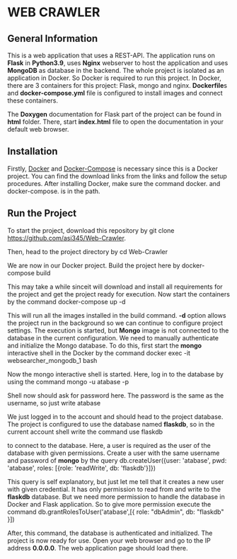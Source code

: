 # WEB CRAWLER

## General Information

This is a web application that uses a REST-API. The application runs on **Flask** in **Python3.9**, uses
**Nginx** webserver to host the application and uses **MongoDB** as database in the backend. The
whole project is isolated as an application in Docker. So Docker is required to run this project. In
Docker, there are 3 containers for this project: Flask, mongo and nginx. **Dockerfile**s and
**docker-compose.yml** file is configured to install images and connect these containers.

The **Doxygen** documentation for Flask part of the project can be found in **html** folder. There,
start **index.html** file to open the documentation in your default web browser.

## Installation

Firstly, [Docker](https://www.docker.com) and [Docker-Compose](https://docs.docker.com/compose/install/) is necessary since this is a Docker project. You can find the download links from the links and follow the setup procedures. After installing Docker, make sure the command     docker.     and     docker-compose.    is in the path.

## Run the Project

To start the project, download this repository by
    git clone https://github.com/asi345/Web-Crawler.

Then, head to the project directory by
    cd Web-Crawler

We are now in our Docker project. Build the project here by
    docker-compose build

This may take a while sinceit will download and install all requirements for the project and get
the project ready for execution. Now start the containers by the command
    docker-compose up -d

This will run all the images installed in the build command. **-d** option allows the project run in
the background so we can continue to configure project settings. The execution is started, but
**Mongo** image is not connected to the database in the current configuration. We need to manually
authenticate and initialize the Mongo database. To do this, first start the **mongo** interactive
shell in the Docker by the command
   docker exec -it websearcher\_mongodb\_1 bash

Now the mongo interactive shell is started. Here, log in to the database by using the command
    mongo -u atabase -p

Shell now should ask for password here. The password is the same as the username, so just write
    atabase

We just logged in to the account and should head to the project database. The project is configured
to use the database named **flaskdb**, so in the current account shell write the command
    use flaskdb

to connect to the database. Here, a user is required as the user of the database with given
permissions. Create a user with the same username and password of **mongo** by the query
   db.createUser({user: 'atabase', pwd: 'atabase', roles: [{role: 'readWrite', db: 'flaskdb'}]})

This query is self explanatory, but just let me tell that it creates a new user with given
credential. It has only permission to read from and write to the **flaskdb** database. But we need
more permission to handle the database in Docker and Flask application. So to give more permission
execute the command
    db.grantRolesToUser('atabase',[{ role: "dbAdmin", db: "flaskdb" }])

After, this command, the database is authenticated and initialized. The project is now ready for
use. Open your web browser and go to the IP address **0.0.0.0**. The web application page should
load there.
